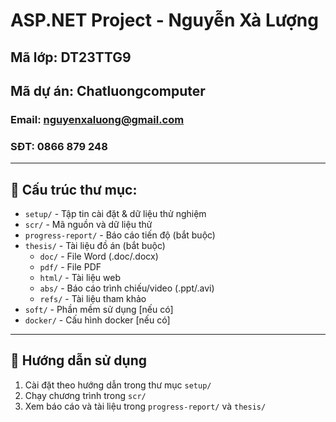 ﻿# ASP.NET Project - Nguyễn Xà Lượng

## Mã lớp: DT23TTG9  
## Mã dự  án: Chatluongcomputer

###  Email: nguyenxaluong@gmail.com  
###  SĐT: 0866 879 248

---

## 📁 Cấu trúc thư mục:

- `setup/` - Tập tin cài đặt & dữ liệu thử nghiệm
- `scr/` - Mã nguồn và dữ liệu thử
- `progress-report/` - Báo cáo tiến độ (bắt buộc)
- `thesis/` - Tài liệu đồ án (bắt buộc)
  - `doc/` - File Word (.doc/.docx)
  - `pdf/` - File PDF
  - `html/` - Tài liệu web
  - `abs/` - Báo cáo trình chiếu/video (.ppt/.avi)
  - `refs/` - Tài liệu tham khảo
- `soft/` - Phần mềm sử dụng [nếu có]
- `docker/` - Cấu hình docker [nếu có]

---

## 📌 Hướng dẫn sử dụng

1. Cài đặt theo hướng dẫn trong thư mục `setup/`
2. Chạy chương trình trong `scr/`
3. Xem báo cáo và tài liệu trong `progress-report/` và `thesis/`
